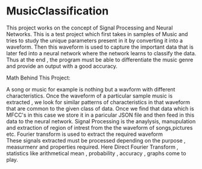 # MusicClassification

This project works on the concept of Signal Processing and Neural Networks.
This is a test project which first takes in samples of Music and tries to study the unique parameters present in it by converting it into a waveform.
Then this waveform is used to capture the important data that is later fed into a neural network where the network learns to classify the data.
Thus at the end , the program must be able to differentiate the music genre and provide an output with a good accuracy.


Math Behind This Project:

A song or music for example is nothing but a wavform with different characteristics.
Once the waveform of a particular sample music is extracted , we look for similar patterns of characteristics in that waveform that are common to the given class of data.
Once we find that data which is MFCC's in this case we store it in a paricular JSON file and then feed in this data to the neural network.
Signal Processing is the anaylysis, manupulation and extraction of region of intrest from the the waveform of songs,pictures etc.
Fourier transform is used to extract the required waveform  
These signals extracted must be processed depending on the purpose , measurmenr and properties required.
Here Direct Fourier Transform , statistics like arithmetical mean , probability , accuracy , graphs come to play.
